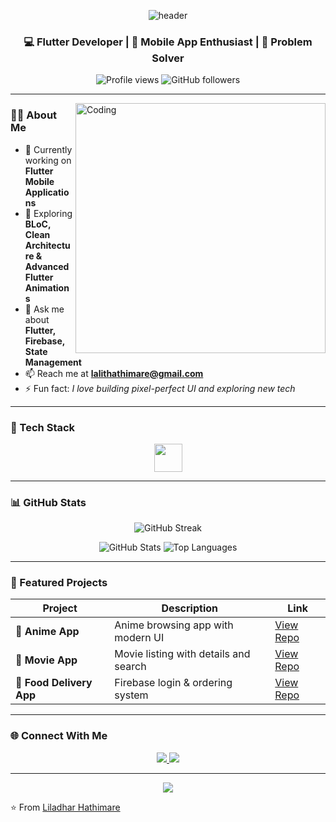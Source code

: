 <!-- Banner -->
<p align="center">
  <img src="https://capsule-render.vercel.app/api?type=waving&color=0:00C9FF,100:92FE9D&height=200&section=header&text=Hi%20I'm%20Liladhar%20Hathimare!%20👋&fontSize=35&fontColor=ffffff&animation=fadeIn" alt="header"/>
</p>

<!-- Intro -->
<h3 align="center">💻 Flutter Developer | 📱 Mobile App Enthusiast | 🚀 Problem Solver</h3>

<p align="center">
  <img src="https://komarev.com/ghpvc/?username=liladharhathimare&label=Profile%20Views&color=0e75b6&style=for-the-badge" alt="Profile views"/>
  <img src="https://img.shields.io/github/followers/liladharhathimare?label=Followers&style=for-the-badge" alt="GitHub followers"/>
</p>

---

<img align="right" alt="Coding" width="400" src="https://raw.githubusercontent.com/rahulbanerjee26/githubProfileReadmeGenerator/main/gifs/code.gif" />

### 👨‍💻 About Me  
- 🔭 Currently working on **Flutter Mobile Applications**  
- 🌱 Exploring **BLoC, Clean Architecture & Advanced Flutter Animations**  
- 💬 Ask me about **Flutter, Firebase, State Management**  
- 📫 Reach me at **lalithathimare@gmail.com**  
- ⚡ Fun fact: *I love building pixel-perfect UI and exploring new tech*  

---

### 🚀 Tech Stack  
<p align="center">
  <img src="https://skillicons.dev/icons?i=flutter,dart,firebase,git,github,figma,androidstudio,vscode" height="45" />
</p>

---

### 📊 GitHub Stats  
<p align="center">
  <img src="https://github-readme-streak-stats.herokuapp.com/?user=liladharhathimare&theme=tokyonight&hide_border=true" alt="GitHub Streak" />
</p>

<p align="center">
  <img src="https://github-readme-stats.vercel.app/api?username=liladharhathimare&show_icons=true&theme=tokyonight&hide_border=true" alt="GitHub Stats" />
  <img src="https://github-readme-stats.vercel.app/api/top-langs/?username=liladharhathimare&layout=compact&theme=tokyonight&hide_border=true" alt="Top Languages" />
</p>

---

### 📌 Featured Projects  
| Project | Description | Link |
|---------|-------------|------|
| 🍜 **Anime App** | Anime browsing app with modern UI | [View Repo](https://github.com/liladharhathimare/Anime-App) |
| 🎥 **Movie App** | Movie listing with details and search | [View Repo](#) |
| 🍔 **Food Delivery App** | Firebase login & ordering system | [View Repo](https://github.com/liladharhathimare/Food-App) |

---

### 🌐 Connect With Me  
<p align="center">
  <a href="https://www.linkedin.com/in/liladhar-hathimare-215978298/" target="_blank">
    <img src="https://img.shields.io/badge/LinkedIn-%230077B5.svg?logo=linkedin&logoColor=white&style=for-the-badge"/>
  </a>
  <a href="mailto:lalithathimare@gmail.com">
    <img src="https://img.shields.io/badge/Email-D14836?logo=gmail&logoColor=white&style=for-the-badge"/>
  </a>
</p>

---

<!-- Footer -->
<p align="center">
  <img src="https://capsule-render.vercel.app/api?type=waving&color=0:00C9FF,100:92FE9D&height=150&section=footer"/>
</p>

⭐ From [Liladhar Hathimare](https://github.com/liladharhathimare)

